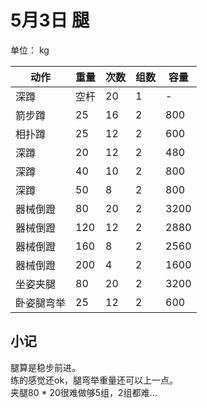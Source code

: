 # 5月3日 腿
单位： kg  

| 动作 | 重量 | 次数 | 组数 | 容量 |
| ----- | ----- | ----- | ----- | ----- |
| 深蹲 | 空杆 | 20 | 1 | - |
| 箭步蹲 | 25 | 16 | 2 | 800 |
| 相扑蹲 | 25 | 12 | 2 | 600 |
| 深蹲 | 20 | 12 | 2 | 480 |
| 深蹲 | 40 | 10 | 2 | 800 |
| 深蹲 | 50 | 8 | 2 | 800 |
| 器械倒蹬 | 80 | 20 | 2 | 3200 |
| 器械倒蹬 | 120 | 12 | 2 | 2880 |
| 器械倒蹬 | 160 | 8 | 2 | 2560 |
| 器械倒蹬 | 200 | 4 | 2 | 1600 |
| 坐姿夹腿 | 80 | 20 | 2 | 3200 |
| 卧姿腿弯举 | 25 | 12 | 2 | 600 |

## 小记
腿算是稳步前进。  
练的感觉还ok，腿弯举重量还可以上一点。  
夹腿80 * 20很难做够5组，2组都难...
